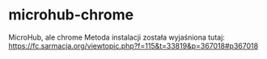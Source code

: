 # microhub-chrome
MicroHub, ale chrome
Metoda instalacji została wyjaśniona tutaj: https://fc.sarmacja.org/viewtopic.php?f=115&t=33819&p=367018#p367018
